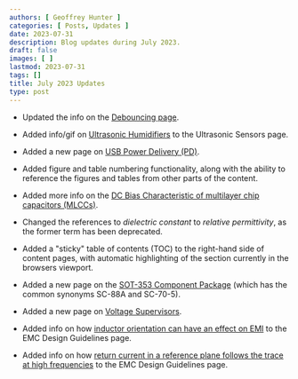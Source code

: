 ```yaml
---
authors: [ Geoffrey Hunter ]
categories: [ Posts, Updates ]
date: 2023-07-31
description: Blog updates during July 2023.
draft: false
images: [ ]
lastmod: 2023-07-31
tags: []
title: July 2023 Updates
type: post
---
```


* Updated the info on the [Debouncing page](/electronics/circuit-design/debouncing/).

* Added info/gif on [Ultrasonic Humidifiers](/electronics/components/sensors/ultrasonic-sensors/#ultrasonic-humidifiers) to the Ultrasonic Sensors page.

* Added a new page on [USB Power Delivery (PD)](/electronics/communication-protocols/usb-protocol/usb-power-delivery/).

* Added figure and table numbering functionality, along with the ability to reference the figures and tables from other parts of the content.

* Added more info on the [DC Bias Characteristic of multilayer chip capacitors (MLCCs)](/electronics/components/capacitors/#dc-bias-characteristic-1).

* Changed the references to _dielectric constant_ to _relative permittivity_, as the former term has been deprecated. 

* Added a "sticky" table of contents (TOC) to the right-hand side of content pages, with automatic highlighting of the section currently in the browsers viewport.

* Added a new page on the [SOT-353 Component Package](/pcb-design/component-packages/sod-353-component-package/) (which has the common synonyms SC-88A and SC-70-5).

* Added a new page on [Voltage Supervisors](/electronics/components/voltage-supervisors/).

* Added info on how [inductor orientation can have an effect on EMI](/electronics/electromagnetic-compatibility-emc/emc-design-guidelines/#inductor-polarity) to the EMC Design Guidelines page.

* Added info on how [return current in a reference plane follows the trace at high frequencies](/electronics/electromagnetic-compatibility-emc/emc-design-guidelines/) to the EMC Design Guidelines page. 
